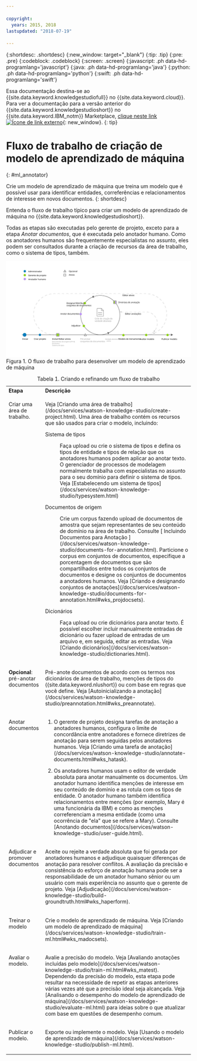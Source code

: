 ```yaml
---

copyright:
  years: 2015, 2018
lastupdated: "2018-07-19"

---
```


{:shortdesc: .shortdesc}
{:new_window: target="_blank"}
{:tip: .tip}
{:pre: .pre}
{:codeblock: .codeblock}
{:screen: .screen}
{:javascript: .ph data-hd-programlang='javascript'}
{:java: .ph data-hd-programlang='java'}
{:python: .ph data-hd-programlang='python'}
{:swift: .ph data-hd-programlang='swift'}

Essa documentação destina-se ao {{site.data.keyword.knowledgestudiofull}} no {{site.data.keyword.cloud}}. Para ver a documentação para a versão anterior do {{site.data.keyword.knowledgestudioshort}} no {{site.data.keyword.IBM_notm}} Marketplace, [clique neste link ![Ícone de link externo](../../icons/launch-glyph.svg "Ícone de link externo")](https://{DomainName}/docs/services/knowledge-studio/ml-annotator.html){: new_window}.
{: tip}

# Fluxo de trabalho de criação de modelo de aprendizado de máquina
{: #ml_annotator}

Crie um modelo de aprendizado de máquina que treina um modelo que é possível usar para identificar entidades, correferências e relacionamentos de interesse em novos documentos.
{: shortdesc}

Entenda o fluxo de trabalho típico para criar um modelo de aprendizado de máquina no {{site.data.keyword.knowledgestudioshort}}.

Todas as etapas são executadas pelo gerente de projeto, exceto para a etapa *Anotar documentos*, que é executada pelo anotador humano. Como os anotadores humanos são frequentemente especialistas no assunto, eles podem ser consultados durante a criação de recursos da área de trabalho, como o sistema de tipos, também.

![O fluxo de trabalho para desenvolver um modelo de aprendizado de máquina](images/wks-checklist.svg "Mostra as etapas chave que deve-se executar para criar um modelo") Figura 1. O fluxo de trabalho para desenvolver um modelo de aprendizado de máquina

<table summary="Criando e refinando um modelo">
  <caption>Tabela 1. Criando e refinando um fluxo de trabalho</caption>
  <tr>
    <th style="vertical-align:bottom; text-align:left" id="d14771e70">Etapa</th>
    <th style="vertical-align:bottom; text-align:left" id="d14771e72">Descrição</th>
  </tr>
  <tr>
    <td style="vertical-align:top; text-align:left" headers="d14771e70">
      <p>Criar uma área de trabalho.</p>
    </td>
    <td style="vertical-align:top; text-align:left" headers="d14771e72">
      <p>Veja [Criando uma área de trabalho](/docs/services/watson-knowledge-studio/create-project.html). Uma área de trabalho contém os recursos
que são usados para criar o modelo, incluindo:</p>
      <dl>
        <dt>Sistema de tipos</dt>
        <dd>
          <p>Faça upload ou crie o sistema de tipos e defina os tipos de entidade e tipos de relação que os
anotadores humanos podem aplicar ao anotar texto. O gerenciador de processos de modelagem normalmente trabalha com especialistas no assunto para o seu domínio para definir o sistema de tipos. Veja [Estabelecendo um sistema de tipos](/docs/services/watson-knowledge-studio/typesystem.html)</p>
        </dd>
        <dt>Documentos de origem</dt>
        <dd>
          <p>Crie um corpus fazendo upload de documentos de amostra que sejam representantes de seu conteúdo de domínio
na área de trabalho. Consulte  [ Incluindo Documentos para Anotação ](/docs/services/watson-knowledge-studio/documents-for-annotation.html). Particione o corpus em conjuntos de documentos,
especifique a porcentagem de documentos que são compartilhados entre todos os conjuntos de documentos e designe os conjuntos
de documentos a anotadores humanos. Veja [Criando e designando conjuntos de anotações](/docs/services/watson-knowledge-studio/documents-for-annotation.html#wks_projdocsets).</p>
        </dd>
        <dt>Dicionários</dt>
        <dd>
          <p>Faça upload ou crie dicionários para anotar texto. É possível escolher incluir manualmente entradas
de dicionário ou fazer upload de entradas de um arquivo e, em seguida, editar as entradas. Veja [Criando dicionários](/docs/services/watson-knowledge-studio/dictionaries.html).</p>
        </dd>
      </dl>
    </td>
  </tr>
  <tr>
    <td style="vertical-align:top; text-align:left" headers="d14771e70">
      <p><strong>Opcional</strong>: pré-anotar documentos</p>
    </td>
    <td style="vertical-align:top; text-align:left" headers="d14771e72">
      <p>Pré-anote documentos de acordo com os termos nos dicionários de área de trabalho, menções de tipos do {{site.data.keyword.nlushort}}
ou com base em regras que você define. Veja [Autoinicializando a anotação](/docs/services/watson-knowledge-studio/preannotation.html#wks_preannotate).</p>
    </td>
  </tr>
  <tr>
    <td style="vertical-align:top; text-align:left" headers="d14771e70">
      <p>Anotar documentos</p>
    </td>
    <td style="vertical-align:top; text-align:left" headers="d14771e72">
      <ol>
        <li>
          <p>O gerente de projeto designa tarefas de anotação a anotadores humanos, configura o limite de
concordância entre anotadores e fornece diretrizes de anotação para serem seguidas pelos anotadores humanos. Veja
[Criando uma tarefa de anotação](/docs/services/watson-knowledge-studio/annotate-documents.html#wks_hatask).</p>
        </li>
        <li>
          <p>Os anotadores humanos usam o editor de verdade absoluta para
anotar manualmente os documentos. Um anotador humano identifica menções de interesse em seu conteúdo de
domínio e as rotula com os tipos de entidade. O anotador humano também identifica relacionamentos entre
menções (por exemplo, Mary é uma funcionária da IBM) e como as menções correferenciam a mesma entidade
(como uma ocorrência de "ela" que se refere a Mary). Consulte [Anotando documentos](/docs/services/watson-knowledge-studio/user-guide.html).</p>
        </li>
      </ol>
    </td>
  </tr>
  <tr>
    <td style="vertical-align:top; text-align:left" headers="d14771e70">
      <p>Adjudicar e promover documentos</p>
    </td>
    <td style="vertical-align:top; text-align:left" headers="d14771e72">
      <p>Aceite ou rejeite a verdade absoluta que foi gerada por anotadores humanos e adjudique
quaisquer diferenças de anotação para resolver conflitos. A avaliação da precisão e consistência do
esforço de anotação humana pode ser a responsabilidade de um anotador humano sênior ou um usuário com
mais experiência no assunto que o gerente de projeto. Veja [Adjudicação](/docs/services/watson-knowledge-studio/build-groundtruth.html#wks_haperform).</p>
    </td>
  </tr>
  <tr>
    <td style="vertical-align:top; text-align:left" headers="d14771e70">
      <p>Treinar o modelo</p>
    </td>
    <td style="vertical-align:top; text-align:left" headers="d14771e72">
      <p>Crie o modelo de aprendizado de máquina. Veja [Criando um modelo de aprendizado de máquina](/docs/services/watson-knowledge-studio/train-ml.html#wks_madocsets).</p>
    </td>
  </tr>
  <tr>
    <td style="vertical-align:top; text-align:left" headers="d14771e70">
      <p>Avaliar o modelo.</p>
    </td>
    <td style="vertical-align:top; text-align:left" headers="d14771e72">
      <p>Avalie a precisão do modelo. Veja [Avaliando anotações incluídas pelo modelo](/docs/services/watson-knowledge-studio/train-ml.html#wks_matest). Dependendo da precisão do modelo, esta etapa pode resultar na
necessidade de repetir as etapas anteriores várias vezes até que a precisão ideal seja alcançada. Veja [Analisando o desempenho do modelo de aprendizado de máquina](/docs/services/watson-knowledge-studio/evaluate-ml.html) para ideias sobre o que atualizar com base em questões
de desempenho comum.</p>
    </td>
  </tr>
  <tr>
    <td style="vertical-align:top; text-align:left" headers="d14771e70">
      <p>Publicar o modelo.</p>
    </td>
    <td style="vertical-align:top; text-align:left" headers="d14771e72">
      <p>Exporte ou implemente o modelo. Veja [Usando o modelo de aprendizado de máquina](/docs/services/watson-knowledge-studio/publish-ml.html).</p>
    </td>
  </tr>
</table>
